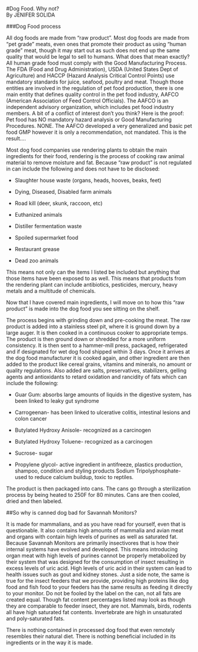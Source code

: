 #Dog Food. Why not?    
By JENIFER SOLIDA



###Dog Food process

  All dog foods are made from “raw product”. Most dog foods are made from “pet grade” meats, even ones that promote their product as using “human grade” meat, though it may start out as such does not end up the same quality that would be legal to sell to humans. What does that mean exactly?  All human grade food must comply with the Good Manufacturing Process. The FDA (Food and Drug Administration), USDA (United States Dept of Agriculture) and HACCP (Hazard Analysis Critical Control Points) use mandatory standards for juice, seafood, poultry and meat. Though those entities are involved in the regulation of pet food production, there is one main entity that defines quality control in the pet food industry, AAFCO (American Association of Feed Control Officials). The AAFCO is an independent advisory organization, which includes pet food industry members. A bit of a conflict of interest don’t you think? Here is the proof: Pet food has NO mandatory hazard analysis or Good Manufacturing Procedures. NONE. The AAFCO developed a very generalized and basic pet food GMP however it is only a recommendation, not mandated. This is the result....

  Most dog food companies use rendering plants to obtain the main ingredients for their food, rendering is the process of cooking raw animal material to remove moisture and fat. Because “raw product” is not regulated in can include the following and does not have to be disclosed:

* Slaughter house waste (organs, heads, hooves, beaks, feet)

* Dying, Diseased, Disabled farm animals

* Road kill (deer, skunk, raccoon, etc)

* Euthanized animals 

* Distiller fermentation waste

* Spoiled supermarket food

* Restaurant grease

* Dead zoo animals

This means not only can the items I listed be included but anything that those items have been exposed to as well. This means that products from the rendering plant can include antibiotics, pesticides, mercury, heavy metals and a multitude of chemicals.

Now that I have covered main ingredients, I will move on to how this “raw product” is made into the dog food you see sitting on the shelf.

  The process begins with grinding down and pre-cooking the meat.  The raw product is added into a stainless steel pit, where it is ground down by a large auger. It is then cooked in a continuous cooker to appropriate temps. The product is then ground down or shredded for a more uniform consistency. It is then sent to a hammer-mill press, packaged, refrigerated and if designated for wet dog food shipped within 3 days. Once it arrives at the dog food manufacturer it is cooked again, and other ingredient are then added to the product like cereal grains, vitamins and minerals, no amount or quality regulations. Also added are salts, preservatives, stabilizers, gelling agents and antioxidants to retard oxidation and rancidity of fats which can include the following:

* Guar Gum: absorbs large amounts of liquids in the digestive system, has been linked to leaky gut syndrome

* Carrogeenan- has been linked to ulcerative colitis, intestinal lesions and colon cancer

* Butylated Hydroxy Anisole- recognized as a carcinogen

* Butylated Hydroxy Toluene- recognized as a carcinogen

* Sucrose- sugar

* Propylene glycol- active ingredient in antifreeze, plastics production, shampoo, condition and styling products
Sodium Tripolyphosphate- used to reduce calcium buildup, toxic to reptiles.

The product is then packaged into cans. The cans go through a sterilization process by being heated to 250F for 80 minutes. Cans are then cooled, dried and then labeled.

##So why is canned dog bad for Savannah Monitors? 

  It is made for mammalians, and as you have read for yourself, even that is questionable. It also contains high amounts of mammalia and avian meat and organs with contain high levels of purines as well as saturated fat. Because Savannah Monitors are primarily insectivores that is how their internal systems have evolved and developed. This means introducing organ meat with high levels of purines cannot be properly metabolized by their system that was designed for the consumption of insect resulting in excess levels of uric acid. High levels of uric acid in their system can lead to health issues such as gout and kidney stones. Just a side note, the same is true for the insect feeders that we provide, providing high proteins like dog food and fish food to your feeders has the same results as feeding it directly to your monitor. Do not be fooled by the label on the can, not all fats are created equal. Though fat content percentages listed may look as though they are comparable to feeder insect, they are not. Mammals, birds, rodents all have high saturated fat contents. Invertebrate are high in unsaturated and poly-saturated fats. 

  There is nothing contained in processed dog food that even remotely resembles their natural diet. There is nothing beneficial included in its ingredients or in the way it is made.
